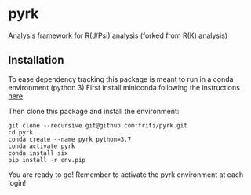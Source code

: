 # pyrk
Analysis framework for R(J/Psi) analysis (forked from R(K) analysis)

## Installation

To ease dependency tracking this package is meant to run in a conda environment (python 3)
First install miniconda following the instructions [here](https://docs.conda.io/en/latest/miniconda.html).

Then clone this package and install the environment:
```
git clone --recursive git@github.com:friti/pyrk.git
cd pyrk
conda create --name pyrk python=3.7
conda activate pyrk
conda install six
pip install -r env.pip
```

You are ready to go! Remember to activate the pyrk environment at each login!
